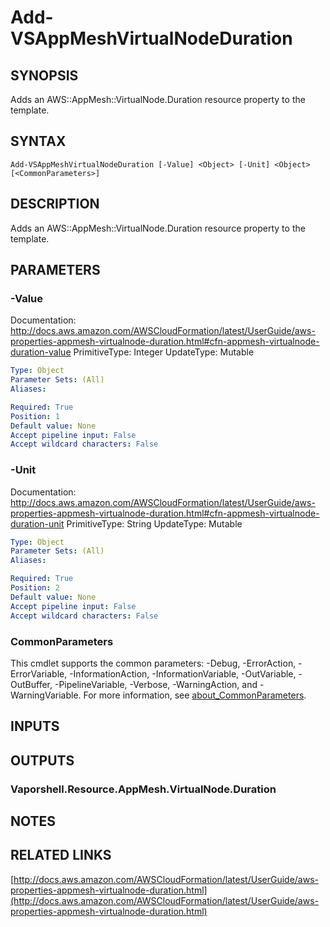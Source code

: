 # Add-VSAppMeshVirtualNodeDuration

## SYNOPSIS
Adds an AWS::AppMesh::VirtualNode.Duration resource property to the template.

## SYNTAX

```
Add-VSAppMeshVirtualNodeDuration [-Value] <Object> [-Unit] <Object> [<CommonParameters>]
```

## DESCRIPTION
Adds an AWS::AppMesh::VirtualNode.Duration resource property to the template.

## PARAMETERS

### -Value
Documentation: http://docs.aws.amazon.com/AWSCloudFormation/latest/UserGuide/aws-properties-appmesh-virtualnode-duration.html#cfn-appmesh-virtualnode-duration-value
PrimitiveType: Integer
UpdateType: Mutable

```yaml
Type: Object
Parameter Sets: (All)
Aliases:

Required: True
Position: 1
Default value: None
Accept pipeline input: False
Accept wildcard characters: False
```

### -Unit
Documentation: http://docs.aws.amazon.com/AWSCloudFormation/latest/UserGuide/aws-properties-appmesh-virtualnode-duration.html#cfn-appmesh-virtualnode-duration-unit
PrimitiveType: String
UpdateType: Mutable

```yaml
Type: Object
Parameter Sets: (All)
Aliases:

Required: True
Position: 2
Default value: None
Accept pipeline input: False
Accept wildcard characters: False
```

### CommonParameters
This cmdlet supports the common parameters: -Debug, -ErrorAction, -ErrorVariable, -InformationAction, -InformationVariable, -OutVariable, -OutBuffer, -PipelineVariable, -Verbose, -WarningAction, and -WarningVariable. For more information, see [about_CommonParameters](http://go.microsoft.com/fwlink/?LinkID=113216).

## INPUTS

## OUTPUTS

### Vaporshell.Resource.AppMesh.VirtualNode.Duration
## NOTES

## RELATED LINKS

[http://docs.aws.amazon.com/AWSCloudFormation/latest/UserGuide/aws-properties-appmesh-virtualnode-duration.html](http://docs.aws.amazon.com/AWSCloudFormation/latest/UserGuide/aws-properties-appmesh-virtualnode-duration.html)

